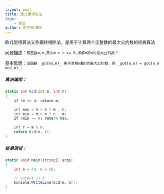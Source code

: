 ```yaml
---
layout: post
title: 欧几里得算法
tags:
    - 算法
author: 东方VS清扬
---
```


欧几里得算法又称辗转相除法，是用于计算两个正整数的最大公约数的经典算法

问题描述：`有整数m,n,其中m > n >= 0,求解m和n的最大公约数？`

基本思想：`设函数 _gcd(m,n)_ 用于求解m和n的最大公约数，则 _gcd(m,n) = gcd(n,m mod n)_.`

##### 算法编写：
~~~c#
static int Gcd(int m, int n)
{
    if (m == n) return m;

    int max = m > n ? m : n;
    int min = m > n ? n : m;
    if (min == 0) return max;

    int r = m % n;
    return Gcd(n, r);
}
~~~

##### 结果测试：
~~~c#
static void Main(string[] args)
{
    int m = 40, n = 56;

    // output is 8
    Console.WriteLine(Gcd(m, n));
}
~~~

